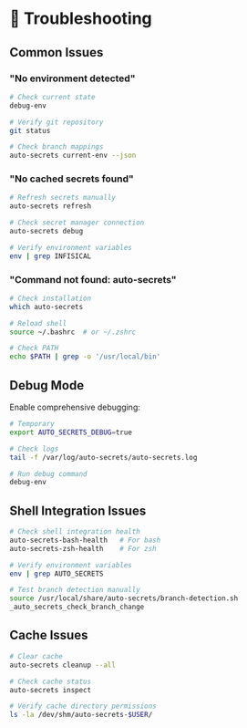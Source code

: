 # 🐞 Troubleshooting

## Common Issues

### "No environment detected"

```bash
# Check current state
debug-env

# Verify git repository
git status

# Check branch mappings
auto-secrets current-env --json
```

### "No cached secrets found"

```bash
# Refresh secrets manually
auto-secrets refresh

# Check secret manager connection
auto-secrets debug

# Verify environment variables
env | grep INFISICAL
```

### "Command not found: auto-secrets"

```bash
# Check installation
which auto-secrets

# Reload shell
source ~/.bashrc  # or ~/.zshrc

# Check PATH
echo $PATH | grep -o '/usr/local/bin'
```

## Debug Mode

Enable comprehensive debugging:

```bash
# Temporary
export AUTO_SECRETS_DEBUG=true

# Check logs
tail -f /var/log/auto-secrets/auto-secrets.log

# Run debug command
debug-env
```

## Shell Integration Issues

```bash
# Check shell integration health
auto-secrets-bash-health   # For bash
auto-secrets-zsh-health    # For zsh

# Verify environment variables
env | grep AUTO_SECRETS

# Test branch detection manually
source /usr/local/share/auto-secrets/branch-detection.sh
_auto_secrets_check_branch_change
```

## Cache Issues

```bash
# Clear cache
auto-secrets cleanup --all

# Check cache status
auto-secrets inspect

# Verify cache directory permissions
ls -la /dev/shm/auto-secrets-$USER/
```
